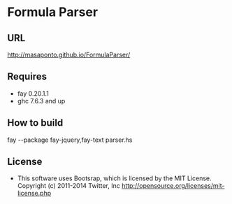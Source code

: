 # Formula Parser

## URL
http://masaponto.github.io/FormulaParser/

## Requires
- fay 0.20.1.1
- ghc 7.6.3 and up

## How to build
   fay --package fay-jquery,fay-text parser.hs

## License
- This software uses Bootsrap, which is licensed by the MIT License.
Copyright (c) 2011-2014 Twitter, Inc
http://opensource.org/licenses/mit-license.php
